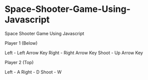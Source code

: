 # Space-Shooter-Game-Using-Javascript
Space Shooter Game Using Javascript

Player 1 (Below)

Left - Left Arrow Key
Right - Right Arrow Key
Shoot - Up Arrow Key

Player 2 (Top)

Left - A
Right - D
Shoot - W
